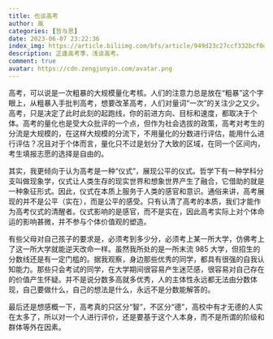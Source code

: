 ```yaml
---
title: 也谈高考
author: 胤
categories: [哲与思]
date: 2023-06-07 23:22:36
index_img: https://article.biliimg.com/bfs/article/949d23c27ccf332bcf0d012b1935bb869dd64e65.jpg@500w.webp
description: 正逢高考季，浅谈高考。
comment: true
avatar: https://cdn.zengjunyin.com/avatar.png
---
```


高考，可以说是一次粗暴的大规模量化考核。人们的注意力总是放在“粗暴”这个字眼上，从粗暴入手批判高考，想要改革高考，人们对量词“一次”的关注少之又少。高考，只是决定了此时此刻的起跑线，你的前进方向、目标和速度，都取决于个体。高考的量化也是受大众批评的一个点，但作为社会选拔的政策，高考对考生的分流是大规模的，在这样大规模的分流下，不用量化的分数进行评估，能用什么进行评估？况且对于个体而言，量化只不过是划分了大致的区域，在同一个区间内，考生填报志愿的选择是自由的。

其实，我更倾向于认为高考是一种“仪式”，展现公平的仪式。哲学下有一种学科分支叫做现象学，仪式让人类生存的现实世界和想象世界产生了融合，它借助的就是一种象征形式。因此，仪式在本质上服务于人类的感官和意识。通俗来讲，高考展现的并不是公平（实在），而是公平的感受。只有认清了高考的本质，我们才能作为高考仪式的清醒者。仪式影响的是感官，而不是实在，因此高考实际上对个体命运的影响甚微，并不参与个体价值观的塑造。

有些父母对自己孩子的要求是，必须考到多少分，必须考上某一所大学，仿佛考上了这一所大学就能逆天改命一样。虽然我所处的是一所末流 985 大学，但招生的分数线还是有一定门槛的。据我观察，身边那些优秀的同学，都具有很强的自我认知能力。那些只会考试的同学，在大学期间很容易产生迷茫感，很容易对自己存在的价值产生怀疑。并不是说分数多高就多优秀，人的主体性永远都无法由分数体现，自己要做什么，自己的想法是什么，永远不是分数能解答的。

最后还是想感概一下，高考真的只区分“智”，不区分“德”，高校中有才无德的人实在太多了，所以对一个人进行评价，还是要基于这个人本身，而不是所谓的阶级和群体等外在因素。